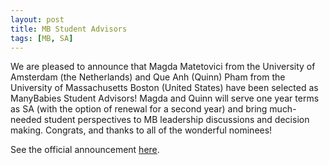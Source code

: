 ```yaml
---
layout: post
title: MB Student Advisors
tags: [MB, SA]
---
```


We are pleased to announce that Magda Matetovici from the University of Amsterdam (the Netherlands) and Que Anh (Quinn) Pham from the University of Massachusetts Boston (United States) have been selected as ManyBabies Student Advisors! Magda and Quinn will serve one year terms as SA (with the option of renewal for a second year) and bring much-needed student perspectives to MB leadership discussions and decision making. Congrats, and thanks to all of the wonderful nominees!

See the official announcement [here]({{site.baseurl}}/newsletters/2023-studentadvisors).
